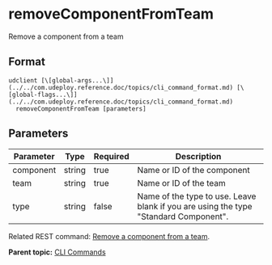 # removeComponentFromTeam

Remove a component from a team

## Format

```
udclient [\[global-args...\]](../../com.udeploy.reference.doc/topics/cli_command_format.md) [\[global-flags...\]](../../com.udeploy.reference.doc/topics/cli_command_format.md)
  removeComponentFromTeam [parameters]
```

## Parameters

|Parameter|Type|Required|Description|
|---------|----|--------|-----------|
|component|string|true|Name or ID of the component|
|team|string|true|Name or ID of the team|
|type|string|false|Name of the type to use. Leave blank if you are using the type "Standard Component".|

Related REST command: [Remove a component from a team](rest_cli_component_teams_delete.md).

**Parent topic:** [CLI Commands](../../com.udeploy.reference.doc/topics/cli_commands.md)

